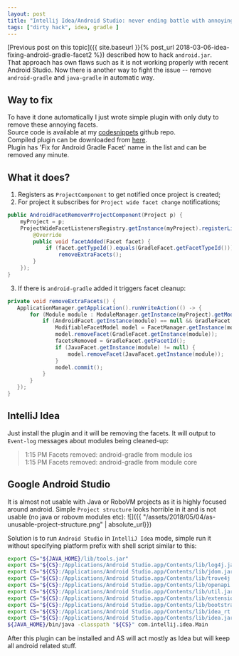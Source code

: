 ```yaml
---
layout: post
title: "Intellij Idea/Android Studio: never ending battle with annoying 'android-gradle'"
tags: ["dirty hack", idea, gradle ]
---
```

[Previous post on this topic]({{ site.baseurl }}{% post_url 2018-03-06-idea-fixing-android-gradle-facet2 %}) described how to hack `android.jar`.   
That approach has own flaws such as it is not working properly with recent Android Studio. Now there is another way to fight the issue -- remove `android-gradle` and `java-gradle` in automatic way.  
<!-- more -->
## Way to fix
To have it done automatically I just wrote simple plugin with only duty to remove these annoying facets.  
Source code is available at my [codesnippets](https://github.com/dkimitsa/codesnippets/tree/master/AndroidGradleFacetFix) github repo.  
Compiled plugin can be downloaded from [here](https://github.com/dkimitsa/codesnippets/raw/master/AndroidGradleFacetFix/lib/AndroidGradleFacetFix.jar).  
Plugin has 'Fix for Android Gradle Facet' name in the list and can be removed any minute.

## What it does?
1. Registers as `ProjectComponent` to get notified once project is created;
2. For project it subscribes for `Project wide facet change` notifications;
```java
public AndroidFacetRemoverProjectComponent(Project p) {
    myProject = p;
    ProjectWideFacetListenersRegistry.getInstance(myProject).registerListener(new ProjectWideFacetAdapter<Facet>(){
        @Override
        public void facetAdded(Facet facet) {
            if (facet.getTypeId().equals(GradleFacet.getFacetTypeId()))
                removeExtraFacets();
        }
    });
}
```
3. If there is `android-gradle` added it triggers facet cleanup:
```java
private void removeExtraFacets() {
   ApplicationManager.getApplication().runWriteAction(() -> {
       for (Module module : ModuleManager.getInstance(myProject).getModules()) {
           if (AndroidFacet.getInstance(module) == null && GradleFacet.getInstance(module) != null) {
               ModifiableFacetModel model = FacetManager.getInstance(module).createModifiableModel();
               model.removeFacet(GradleFacet.getInstance(module));
               facetsRemoved = GradleFacet.getFacetId();
               if (JavaFacet.getInstance(module) != null) {
                   model.removeFacet(JavaFacet.getInstance(module));
               }
               model.commit();
           }
       }
   });
}
```


## IntelliJ Idea
Just install the plugin and it will be removing the facets. It will output to `Event-log` messages about modules being cleaned-up:
>1:15 PM	Facets removed: android-gradle from module ios  
>1:15 PM	Facets removed: android-gradle from module core

## Google Android Studio
It is almost not usable with Java or RoboVM projects as it is highly focused around android. Simple `Project structure` looks horrible in it and is not usable (no java or robovm modules etc):
![]({{ "/assets/2018/05/04/as-unusable-project-structure.png" | absolute_url}})  

Solution is to run `Android Studio` in `IntelliJ Idea` mode, simple run it without specifying platform prefix with shell script similar to this:
```bash
export CS="${JAVA_HOME}/lib/tools.jar"
export CS="${CS}:/Applications/Android Studio.app/Contents/lib/log4j.jar"  
export CS="${CS}:/Applications/Android Studio.app/Contents/lib/jdom.jar"  
export CS="${CS}:/Applications/Android Studio.app/Contents/lib/trove4j.jar"  
export CS="${CS}:/Applications/Android Studio.app/Contents/lib/openapi.jar"  
export CS="${CS}:/Applications/Android Studio.app/Contents/lib/util.jar"  
export CS="${CS}:/Applications/Android Studio.app/Contents/lib/extensions.jar"  
export CS="${CS}:/Applications/Android Studio.app/Contents/lib/bootstrap.jar"
export CS="${CS}:/Applications/Android Studio.app/Contents/lib/idea_rt.jar"
export CS="${CS}:/Applications/Android Studio.app/Contents/lib/idea.jar"
${JAVA_HOME}/bin/java -classpath "${CS}" com.intellij.idea.Main
```

After this plugin can be installed and AS will act mostly as Idea but will keep all android related stuff.
